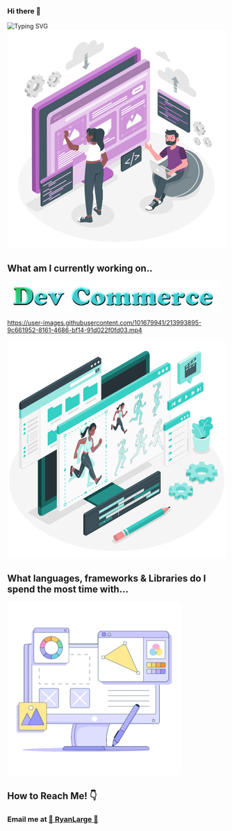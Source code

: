 ### Hi there 👋

<img src="https://readme-typing-svg.demolab.com?font=Cinzel&size=50&duration=2500&pause=1000&color=FFF&multiline=true&width=1000&height=200&lines=Hi!+My+name+is+Ryan+Large%2C+;and+Welcome+to+my+Github+profile!!" alt="Typing SVG" />

<img src="./assets/WebsiteCreator-amico.svg" alt="Cool Photo" />

## What am I currently working on..
<img src="./assets/DevCommerce.png" alt="Dev Commerce Logo" />


https://user-images.githubusercontent.com/101679941/213993895-9c661952-8161-4686-bf14-91d022f0fd03.mp4






<img src="./assets/web.svg" alt="web" />

## What languages, frameworks & Libraries do I spend the most time with... 

<img src="./assets/bubble-gum-web-design.gif" alt="gif" />

## How to Reach Me! 👇
### Email me at <a href="mailto:ryanlarge@ryanlarge.dev">📧 RyanLarge 📧</a>
